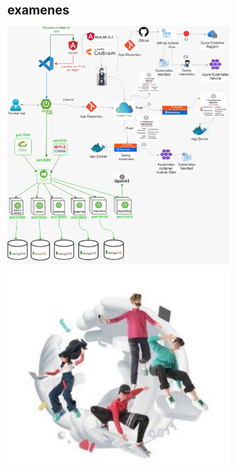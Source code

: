 # examenes

![Alt text](https://github.com/51NG-L-R1D-D/eurekaserver/blob/master/src/main/resources/fotocreador/diagrama.jpeg)

[![Watch the video](https://github.com/51NG-L-R1D-D/eurekaserver/blob/master/src/main/resources/fotocreador/foto.jpeg)](https://www.youtube.com/watch?v=-jgGxUVY4DE)

